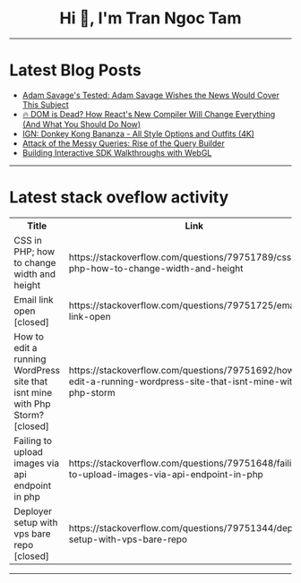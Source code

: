 <h1 align="center">Hi 👋, I'm Tran Ngoc Tam</h1>

---

# Latest Blog Posts 
<!-- BLOG-POST-LIST:START -->
- [Adam Savage&#39;s Tested: Adam Savage Wishes the News Would Cover This Subject](https://dev.to/maker_youtube/adam-savages-tested-adam-savage-wishes-the-news-would-cover-this-subject-1d8h)
- [🔥 DOM is Dead? How React&#39;s New Compiler Will Change Everything &lpar;And What You Should Do Now&rpar;](https://dev.to/ekwoster/dom-is-dead-how-reacts-new-compiler-will-change-everything-and-what-you-should-do-now-ph)
- [IGN: Donkey Kong Bananza - All Style Options and Outfits &lpar;4K&rpar;](https://dev.to/gg_news/ign-donkey-kong-bananza-all-style-options-and-outfits-4k-4a52)
- [Attack of the Messy Queries: Rise of the Query Builder](https://dev.to/killallskywalker/attack-of-the-messy-queries-rise-of-the-query-builder-4ljf)
- [Building Interactive SDK Walkthroughs with WebGL](https://dev.to/buildvr/building-interactive-sdk-walkthroughs-with-webgl-42fp)
<!-- BLOG-POST-LIST:END -->

---

# Latest stack oveflow activity
<table>
  <tr><th>Title</th><th>Link</th></tr>
  <!-- STACKOVERFLOW:START --><tr><td>CSS in PHP; how to change width and height</td><td>https://stackoverflow.com/questions/79751789/css-in-php-how-to-change-width-and-height</td></tr><tr><td>Email link open [closed]</td><td>https://stackoverflow.com/questions/79751725/email-link-open</td></tr><tr><td>How to edit a running WordPress site that isnt mine with Php Storm? [closed]</td><td>https://stackoverflow.com/questions/79751692/how-to-edit-a-running-wordpress-site-that-isnt-mine-with-php-storm</td></tr><tr><td>Failing to upload images via api endpoint in php</td><td>https://stackoverflow.com/questions/79751648/failing-to-upload-images-via-api-endpoint-in-php</td></tr><tr><td>Deployer setup with vps bare repo [closed]</td><td>https://stackoverflow.com/questions/79751344/deployer-setup-with-vps-bare-repo</td></tr><!-- STACKOVERFLOW:END -->
</table>

---


